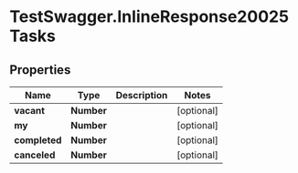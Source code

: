 # TestSwagger.InlineResponse20025Tasks

## Properties

Name | Type | Description | Notes
------------ | ------------- | ------------- | -------------
**vacant** | **Number** |  | [optional] 
**my** | **Number** |  | [optional] 
**completed** | **Number** |  | [optional] 
**canceled** | **Number** |  | [optional] 


